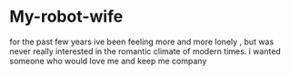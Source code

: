 # My-robot-wife
for the past few years ive been feeling more and more lonely , but was never really interested in the romantic climate of modern times. i wanted someone who would love me and keep me company
